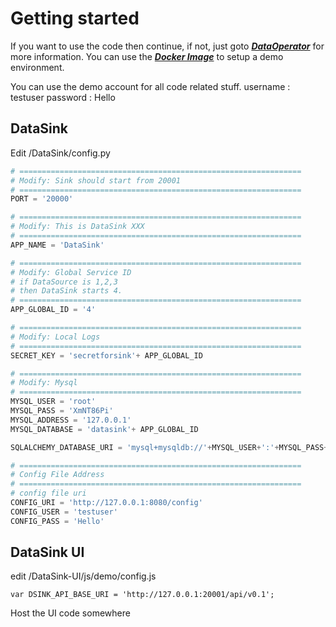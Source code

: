 # Getting started
If you want to use the code then continue, if not, just goto [***DataOperator***](https://github.com/dhrproject/mydataoperator)
for more information. You can use the [***Docker Image***](https://hub.docker.com/r/dhrpoc/dhr/) to setup a demo environment.

You can use the demo account for all code related stuff.
username :  testuser
password :  Hello

## DataSink
Edit /DataSink/config.py 
```Python
# ===============================================================
# Modify: Sink should start from 20001
# ===============================================================
PORT = '20000'

# ===============================================================
# Modify: This is DataSink XXX
# ===============================================================
APP_NAME = 'DataSink'

# ===============================================================
# Modify: Global Service ID
# if DataSource is 1,2,3
# then DataSink starts 4.
# ===============================================================
APP_GLOBAL_ID = '4'

# ===============================================================
# Modify: Local Logs
# ===============================================================
SECRET_KEY = 'secretforsink'+ APP_GLOBAL_ID

# ===============================================================
# Modify: Mysql
# ===============================================================
MYSQL_USER = 'root'
MYSQL_PASS = 'XmNT86Pi'
MYSQL_ADDRESS = '127.0.0.1'
MYSQL_DATABASE = 'datasink'+ APP_GLOBAL_ID

SQLALCHEMY_DATABASE_URI = 'mysql+mysqldb://'+MYSQL_USER+':'+MYSQL_PASS+'@'+MYSQL_ADDRESS+'/'+MYSQL_DATABASE

# ===============================================================
# Config File Address
# ===============================================================
# config file uri
CONFIG_URI = 'http://127.0.0.1:8080/config'
CONFIG_USER = 'testuser'
CONFIG_PASS = 'Hello'
```

## DataSink UI
edit /DataSink-UI/js/demo/config.js
```
var DSINK_API_BASE_URI = 'http://127.0.0.1:20001/api/v0.1';
```
Host the UI code somewhere
